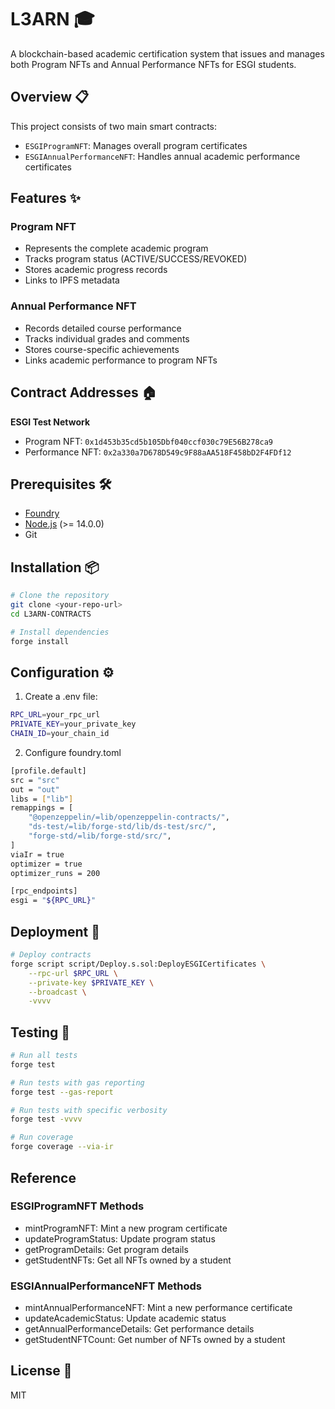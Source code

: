 # L3ARN 🎓

A blockchain-based academic certification system that issues and manages both Program NFTs and Annual Performance NFTs for ESGI students.

## Overview 📋

This project consists of two main smart contracts:
- `ESGIProgramNFT`: Manages overall program certificates
- `ESGIAnnualPerformanceNFT`: Handles annual academic performance certificates

## Features ✨

### Program NFT
- Represents the complete academic program
- Tracks program status (ACTIVE/SUCCESS/REVOKED)
- Stores academic progress records
- Links to IPFS metadata

### Annual Performance NFT
- Records detailed course performance
- Tracks individual grades and comments
- Stores course-specific achievements
- Links academic performance to program NFTs

## Contract Addresses 🏠

**ESGI Test Network**
- Program NFT: `0x1d453b35cd5b105Dbf040ccf030c79E56B278ca9`
- Performance NFT: `0x2a330a7D678D549c9F88aAA518F458bD2F4FDf12`

## Prerequisites 🛠

- [Foundry](https://book.getfoundry.sh/getting-started/installation)
- [Node.js](https://nodejs.org/) (>= 14.0.0)
- Git

## Installation 📦

```bash
# Clone the repository
git clone <your-repo-url>
cd L3ARN-CONTRACTS

# Install dependencies
forge install
```


## Configuration ⚙️ 

1. Create a .env file:

```bash
RPC_URL=your_rpc_url
PRIVATE_KEY=your_private_key
CHAIN_ID=your_chain_id
```

2. Configure foundry.toml

```bash
[profile.default]
src = "src"
out = "out"
libs = ["lib"]
remappings = [
    "@openzeppelin/=lib/openzeppelin-contracts/",
    "ds-test/=lib/forge-std/lib/ds-test/src/",
    "forge-std/=lib/forge-std/src/",
]
viaIr = true
optimizer = true
optimizer_runs = 200

[rpc_endpoints]
esgi = "${RPC_URL}"
```

## Deployment 🚀

```bash
# Deploy contracts
forge script script/Deploy.s.sol:DeployESGICertificates \
    --rpc-url $RPC_URL \
    --private-key $PRIVATE_KEY \
    --broadcast \
    -vvvv
```

## Testing 🧪
```bash
# Run all tests
forge test

# Run tests with gas reporting
forge test --gas-report

# Run tests with specific verbosity
forge test -vvvv

# Run coverage
forge coverage --via-ir
```

## Reference

### ESGIProgramNFT Methods

- mintProgramNFT: Mint a new program certificate
- updateProgramStatus: Update program status
- getProgramDetails: Get program details
- getStudentNFTs: Get all NFTs owned by a student

### ESGIAnnualPerformanceNFT Methods

- mintAnnualPerformanceNFT: Mint a new performance certificate
- updateAcademicStatus: Update academic status
- getAnnualPerformanceDetails: Get performance details
- getStudentNFTCount: Get number of NFTs owned by a student

## License 📜
MIT